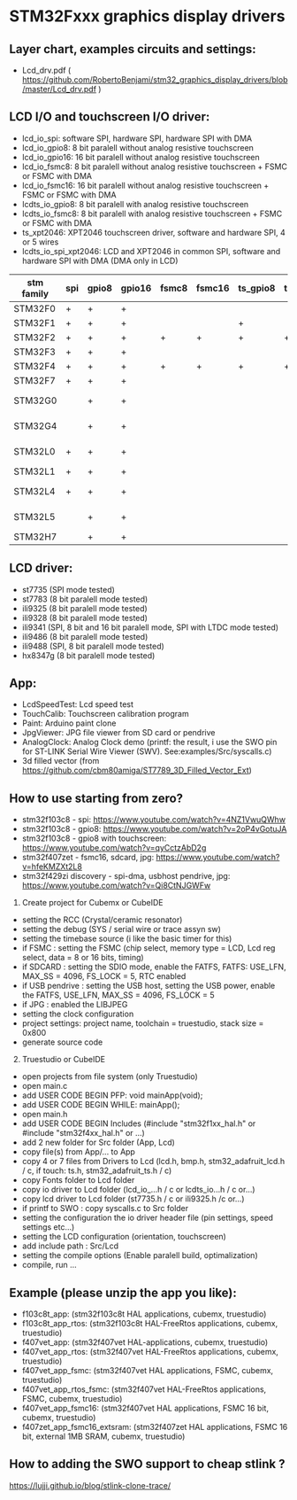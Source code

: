 # STM32Fxxx graphics display drivers

## Layer chart, examples circuits and settings:
- Lcd_drv.pdf ( https://github.com/RobertoBenjami/stm32_graphics_display_drivers/blob/master/Lcd_drv.pdf )

## LCD I/O and touchscreen I/O driver:
- lcd_io_spi: software SPI, hardware SPI, hardware SPI with DMA
- lcd_io_gpio8: 8 bit paralell without analog resistive touchscreen
- lcd_io_gpio16: 16 bit paralell without analog resistive touchscreen
- lcd_io_fsmc8: 8 bit paralell without analog resistive touchscreen + FSMC or FSMC with DMA
- lcd_io_fsmc16: 16 bit paralell without analog resistive touchscreen + FSMC or FSMC with DMA
- lcdts_io_gpio8: 8 bit paralell with analog resistive touchscreen
- lcdts_io_fsmc8: 8 bit paralell with analog resistive touchscreen + FSMC or FSMC with DMA
- ts_xpt2046: XPT2046 touchscreen driver, software and hardware SPI, 4 or 5 wires
- lcdts_io_spi_xpt2046: LCD and XPT2046 in common SPI, software and hardware SPI with DMA (DMA only in LCD)

|stm family|spi|gpio8|gpio16|fsmc8|fsmc16|ts_gpio8|ts_fsmc8|ts_xpt2046|spi_xpt2046|note|
|--|--|--|--|--|--|--|--|--|--|--|
|STM32F0|+|+|+|||||+|||
|STM32F1|+|+|+|||+|||||
|STM32F2|+|+|+|+|+|+|+|+|+||
|STM32F3|+|+|+||||||||
|STM32F4|+|+|+|+|+|+|+|+|+||
|STM32F7|+|+|+||||||||
|STM32G0||+|+|||||||not tested|
|STM32G4||+|+|||||||not tested|
|STM32L0|+|+|+|||||||not tested|
|STM32L1|+|+|+||||||||
|STM32L4|+|+|+|||||||not tested|
|STM32L5||+|+|||||||not tested|
|STM32H7||+|+||||||||

## LCD driver:
- st7735  (SPI mode tested)
- st7783  (8 bit paralell mode tested)
- ili9325 (8 bit paralell mode tested)
- ili9328 (8 bit paralell mode tested)
- ili9341 (SPI, 8 bit and 16 bit paralell mode, SPI with LTDC mode tested)
- ili9486 (8 bit paralell mode tested)
- ili9488 (SPI, 8 bit paralell mode tested)
- hx8347g (8 bit paralell mode tested)

## App:
- LcdSpeedTest: Lcd speed test 
- TouchCalib: Touchscreen calibration program 
- Paint: Arduino paint clone
- JpgViewer: JPG file viewer from SD card or pendrive
- AnalogClock: Analog Clock demo
  (printf: the result, i use the SWO pin for ST-LINK Serial Wire Viewer (SWV). See:examples/Src/syscalls.c)
- 3d filled vector (from https://github.com/cbm80amiga/ST7789_3D_Filled_Vector_Ext)

## How to use starting from zero?
- stm32f103c8 - spi: https://www.youtube.com/watch?v=4NZ1VwuQWhw
- stm32f103c8 - gpio8: https://www.youtube.com/watch?v=2oP4vGotuJA
- stm32f103c8 - gpio8 with touchscreen: https://www.youtube.com/watch?v=qyCctzAbD2g
- stm32f407zet - fsmc16, sdcard, jpg: https://www.youtube.com/watch?v=hfeKMZXt2L8
- stm32f429zi discovery - spi-dma, usbhost pendrive, jpg: https://www.youtube.com/watch?v=Qi8CtNJGWFw

1. Create project for Cubemx or CubeIDE
- setting the RCC (Crystal/ceramic resonator)
- setting the debug (SYS / serial wire or trace assyn sw)
- setting the timebase source (i like the basic timer for this)
- if FSMC : setting the FSMC (chip select, memory type = LCD, Lcd reg select, data = 8 or 16 bits, timing)
- if SDCARD : setting the SDIO mode, enable the FATFS, FATFS: USE_LFN, MAX_SS = 4096, FS_LOCK = 5, RTC enabled
- if USB pendrive : setting the USB host, setting the USB power, enable the FATFS, USE_LFN, MAX_SS = 4096, FS_LOCK = 5
- if JPG : enabled the LIBJPEG
- setting the clock configuration
- project settings: project name, toolchain = truestudio, stack size = 0x800
- generate source code
2. Truestudio or CubeIDE
- open projects from file system (only Truestudio)
- open main.c
- add USER CODE BEGIN PFP: void mainApp(void);
- add USER CODE BEGIN WHILE: mainApp();
- open main.h
- add USER CODE BEGIN Includes (#include "stm32f1xx_hal.h" or #include "stm32f4xx_hal.h" or ...)
- add 2 new folder for Src folder (App, Lcd)
- copy file(s) from App/... to App
- copy 4 or 7 files from Drivers to Lcd (lcd.h, bmp.h, stm32_adafruit_lcd.h / c, if touch: ts.h, stm32_adafruit_ts.h / c)
- copy Fonts folder to Lcd folder
- copy io driver to Lcd folder (lcd_io_...h / c or lcdts_io...h / c or...)
- copy lcd driver to Lcd folder (st7735.h / c or ili9325.h /c or...)
- if printf to SWO : copy syscalls.c to Src folder
- setting the configuration the io driver header file (pin settings, speed settings etc...)
- setting the LCD configuration (orientation, touchscreen)
- add include path : Src/Lcd
- setting the compile options (Enable paralell build, optimalization)
- compile, run ...

## Example (please unzip the app you like):
- f103c8t_app: (stm32f103c8t HAL applications, cubemx, truestudio)
- f103c8t_app_rtos: (stm32f103c8t HAL-FreeRtos applications, cubemx, truestudio)
- f407vet_app: (stm32f407vet HAL-applications, cubemx, truestudio)
- f407vet_app_rtos: (stm32f407vet HAL-FreeRtos applications, cubemx, truestudio)
- f407vet_app_fsmc: (stm32f407vet HAL applications, FSMC, cubemx, truestudio)
- f407vet_app_rtos_fsmc: (stm32f407vet HAL-FreeRtos applications, FSMC, cubemx, truestudio)
- f407vet_app_fsmc16: (stm32f407vet HAL applications, FSMC 16 bit, cubemx, truestudio)
- f407zet_app_fsmc16_extsram: (stm32f407zet HAL applications, FSMC 16 bit, external 1MB SRAM, cubemx, truestudio)

## How to adding the SWO support to cheap stlink ?
https://lujji.github.io/blog/stlink-clone-trace/


